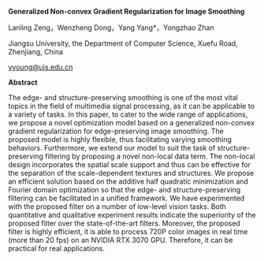 **Generalized Non-convex Gradient Regularization for Image Smoothing**

Lanling Zeng，Wenzheng Dong，Yang Yang*，Yongzhao Zhan

Jiangsu University, the Department of Computer Science, Xuefu Road, Zhenjiang, China

yyoung@ujs.edu.cn



**Abstract**

The edge- and structure-preserving smoothing is one of the most vital topics in the field of multimedia signal processing, as it can be applicable to a variety of tasks. In this paper, to cater to the wide range of applications, we propose a novel optimization model based on a generalized non-convex gradient regularization for edge-preserving image smoothing. The proposed model is highly flexible, thus facilitating varying smoothing behaviors. Furthermore, we extend our model to suit the task of structure-preserving filtering by proposing a novel non-local data term. The non-local design incorporates the spatial scale support and thus can be effective for the separation of the scale-dependent textures and structures. We propose an efficient solution based on the additive half quadratic minimization and Fourier domain optimization so that the edge- and structure-preserving filtering can be facilitated in a unified framework. We have experimented with the proposed filter on a number of low-level vision tasks. Both quantitative and qualitative experiment results indicate the superiority of the proposed filter over the state-of-the-art filters. Moreover, the proposed filter is highly efficient, it is able to process 720P color images in real time (more than 20 fps) on an NVIDIA RTX 3070 GPU. Therefore, it can be practical for real applications.
